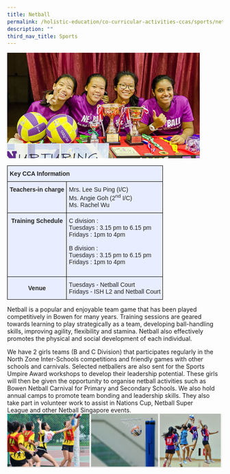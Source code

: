 ```yaml
---
title: Netball
permalink: /holistic-education/co-curricular-activities-ccas/sports/netball/
description: ""
third_nav_title: Sports
---
```

![](/images/Netball_main.jpeg)
<style type="text/css">
.tg  {border-collapse:collapse;border-spacing:0;}
.tg td{border-color:black;border-style:solid;border-width:1px;font-family:Arial, sans-serif;font-size:14px;
  overflow:hidden;padding:10px 5px;word-break:normal;}
.tg th{border-color:black;border-style:solid;border-width:1px;font-family:Arial, sans-serif;font-size:14px;
  font-weight:normal;overflow:hidden;padding:10px 5px;word-break:normal;}
.tg .tg-qrg6{background-color:#E8EDFF;color:#252525;font-weight:bold;text-align:center;vertical-align:top}
.tg .tg-1uvx{background-color:#E8EDFF;color:#222;font-weight:bold;text-align:center;vertical-align:middle}
.tg .tg-vqm8{background-color:#E8EDFF;color:#222;text-align:left;vertical-align:top}
.tg .tg-u05r{background-color:#E8EDFF;color:#222;font-weight:bold;text-align:left;vertical-align:top}
.tg .tg-lr6o{background-color:#E8EDFF;color:#222;text-align:left;vertical-align:middle}
</style>
<table class="tg">
<thead>
  <tr>
    <th class="tg-u05r" colspan="2">Key CCA Information</th>
  </tr>
</thead>
<tbody>
  <tr>
    <td class="tg-qrg6"><span style="color:#252525">Teachers-in charge</span></td>
    <td class="tg-lr6o"><span style="color:#222">Mrs. Lee Su Ping (I/C)</span><br><span style="color:#222">Ms. Angie Goh (2<sup>nd</sup> I/C)</span><br><span style="color:#222">Ms. Rachel Wu</span></td>
  </tr>
  <tr>
    <td class="tg-qrg6"><span style="color:#252525">Training Schedule</span></td>
    <td class="tg-vqm8"><span style="color:#222">C division :</span><br><span style="color:#222">Tuesdays : 3.15 pm to 6.15 pm</span><br><span style="color:#222">Fridays : 1pm to 4pm</span><br><br><span style="color:#222">B division :</span><br><span style="color:#222">Tuesdays : 3.15 pm to 6.15 pm</span><br><span style="color:#222">Fridays : 1pm to 4pm</span><br><br></td>
  </tr>
  <tr>
    <td class="tg-1uvx"><span style="color:#222"> </span><span style="color:#252525">Venue</span></td>
    <td class="tg-lr6o"><span style="color:#222">Tuesdays - Netball Court</span><br><span style="color:#222">Fridays - ISH L2 and Netball Court</span></td>
  </tr>
</tbody>
</table>

Netball is a popular and enjoyable team game that has been played competitively in Bowen for many years. Training sessions are geared towards learning to play strategically as a team, developing ball-handling skills, improving agility, flexibility and stamina. Netball also effectively promotes the physical and social development of each individual.&nbsp;

  

We have 2 girls teams (B and C Division) that participates regularly in the North Zone Inter-Schools competitions and friendly games with other schools and carnivals. Selected netballers are also sent for the Sports Umpire Award workshops to develop their leadership potential. These girls will then be given the opportunity to&nbsp;organise&nbsp;netball activities such as Bowen Netball Carnival for Primary and Secondary Schools. We also hold annual camps to promote team bonding and leadership skills. They also take part in volunteer work to assist in Nations Cup, Netball Super League&nbsp;and&nbsp;other Netball Singapore events.
![](/images/netball.png)